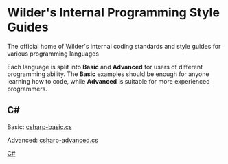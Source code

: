 # Wilder's Internal Programming Style Guides
The official home of Wilder's internal coding standards and style guides for various programming languages

Each language is split into **Basic** and **Advanced** for users of different programming ability. The **Basic** examples should be enough for anyone learning how to code, while **Advanced** is suitable for more experienced programmers.

## C#

Basic: [csharp-basic.cs](csharp-basic.cs)

Advanced: [csharp-advanced.cs](csharp-advanced.cs)



[C#](csharp.md)

